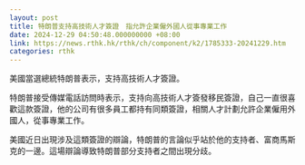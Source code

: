 ```yaml
---
layout: post
title: 特朗普支持高技術人才簽證　指允許企業僱外國人從事專業工作
date: 2024-12-29 04:50:48.000000000 +08:00
link: https://news.rthk.hk/rthk/ch/component/k2/1785333-20241229.htm
categories: rthk
---
```


美國當選總統特朗普表示，支持高技術人才簽證。

特朗普接受傳媒電話訪問時表示，支持向高技術人才簽發移民簽證，自己一直很喜歡這款簽證，他的公司有很多員工都持有同類簽證，相關人才計劃允許企業僱用外國人，從事專業工作。

美國近日出現涉及這類簽證的辯論，特朗普的言論似乎站於他的支持者、富商馬斯克的一邊。這場辯論導致特朗普部分支持者之間出現分歧。
